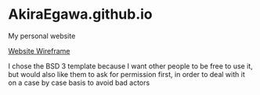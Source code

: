 # AkiraEgawa.github.io
My personal website

[Website Wireframe](https://www.figma.com/design/Wc20NQoez0bmNL18bq1SwN/My-Site?node-id=0-1&t=w3G10jlhp28s4dGo-1)

I chose the BSD 3 template because I want other people to be free to use it, but would also like them to ask for permission first, in order to deal with it on a case by case basis to avoid bad actors


